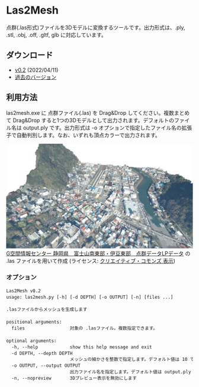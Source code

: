 # Las2Mesh

点群(.las形式)ファイルを3Dモデルに変換するツールです。出力形式は、.ply, .stl, .obj, .off, .gltf, glb に対応しています。

## ダウンロード

- [v0.2](https://github.com/ksasao/Las2Mesh/releases/download/v0.2/las2mesh_v0.2.zip) (2022/04/11)
- [過去のバージョン](https://github.com/ksasao/Las2Mesh/releases)

## 利用方法

las2mesh.exe に 点群ファイル(.las) を Drag&Drop してください。複数まとめて Drag&Drop すると1つの3Dモデルとして出力されます。デフォルトのファイル名は output.ply です。出力形式は -o オプションで指定したファイル名の拡張子で自動判別します。なお、いずれも頂点カラーで出力されます。

![伊豆急下田駅周辺(-d 11オプションを指定)](material/izukyushimoda_d11.png)
[G空間情報センター 静岡県　富士山南東部・伊豆東部　点群データLPデータ](https://www.geospatial.jp/ckan/dataset/shizuoka-2019-pointcloud/resource/d5e98a7b-f15c-45b0-bf40-0287f5b1de68) の .las ファイルを用いて作成 (ライセンス: [クリエイティブ・コモンズ 表示](http://opendefinition.org/licenses/cc-by/))

### オプション

```txt
Las2Mesh v0.2
usage: las2mesh.py [-h] [-d DEPTH] [-o OUTPUT] [-n] [files ...]

.lasファイルからメッシュを生成します

positional arguments:
  files                 対象の .lasファイル。複数指定できます。

optional arguments:
  -h, --help            show this help message and exit
  -d DEPTH, --depth DEPTH
                        メッシュの細かさを整数で指定します。デフォルト値は 10 です。
  -o OUTPUT, --output OUTPUT
                        出力ファイル名を指定します。デフォルト値は output.ply です。出力形式は、.ply, .stl, .obj, .off, .gltf に対応しています。
  -n, --nopreview       3Dプレビュー表示を無効にします
```

